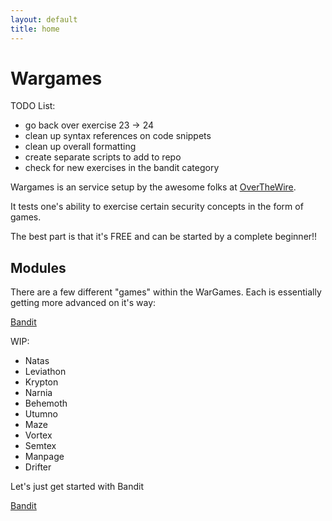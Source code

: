 ```yaml
---
layout: default
title: home
---
```


# Wargames

TODO List:
  - go back over exercise 23 -> 24
  - clean up syntax references on code snippets
  - clean up overall formatting
  - create separate scripts to add to repo
  - check for new exercises in the bandit category

Wargames is an service setup by the awesome folks at [OverTheWire](http://www.overthewire.org).

It tests one's ability to exercise certain security concepts in the form of games.

The best part is that it's FREE and can be started by a complete beginner!!

## Modules
There are a few different "games" within the WarGames. Each is essentially getting more advanced on it's way:

[Bandit](#Bandit)

WIP:
- Natas
- Leviathon
- Krypton
- Narnia
- Behemoth
- Utumno
- Maze
- Vortex
- Semtex
- Manpage
- Drifter

Let's just get started with Bandit

[Bandit](./blog.html)

